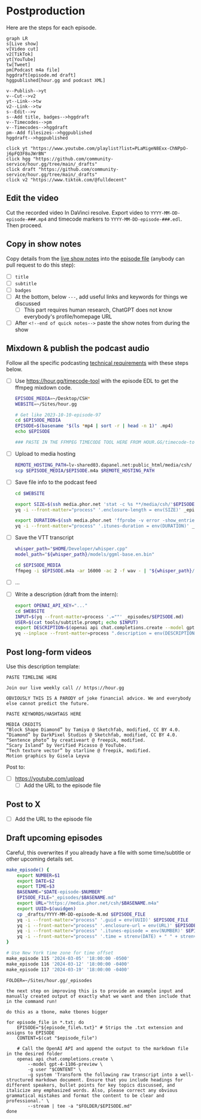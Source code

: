 # Postproduction

Here are the steps for each episode.

```mermaid
graph LR
s[Live show]
v[Video cut]
v2[TikTok]
yt[YouTube]
tw[Tweet]
pm[Podcast m4a file]
hggdraft[episode.md draft]
hggpublished[hour.gg and podcast XML]

v--Publish-->yt
v--Cut-->v2
yt--Link-->tw
v2--Link-->tw
s--Edit-->v
s--Add title, badges-->hggdraft
v--Timecodes-->pm
v--Timecodes-->hggdraft
pm--Add filesizes-->hggpublished
hggdraft-->hggpublished

click yt "https://www.youtube.com/playlist?list=PLaMigeN8Exx-ChNPpO-j6pFQ3F8oJWrBN"
click hgg "https://github.com/community-service/hour.gg/tree/main/_drafts"
click draft "https://github.com/community-service/hour.gg/tree/main/_drafts"
click v2 "https://www.tiktok.com/@fulldecent"
```

## Edit the video

Cut the recorded video In DaVinci resolve. Export video to `YYYY-MM-DD-episode-###.mp4` and timecode markers to `YYYY-MM-DD-episode-###.edl`. Then proceed.

## Copy in show notes

Copy details from the [live show notes](https://docs.google.com/document/d/1ta_6tSCGfC31iIfhz4bfC_oBKyNZGEdDsZkD-BRXY_Y/edit#) into the [episode file](_episodes) (anybody can pull request to do this step):

- [ ] `title`
- [ ] `subtitle`
- [ ] `badges`
- [ ] At the bottom, below `---`, add useful links and keywords for things we discussed
  - [ ] This part requires human research, ChatGPT does not know everybody's profile/homepage URL
- [ ] After `<!--end of quick notes-->` paste the show notes from during the show

## Mixdown & publish the podcast audio

Follow all the specific podcasting [technical requirements](podcast-specifications.md) with these steps below.

- [ ] Use https://hour.gg/timecode-tool with the episode EDL to get the ffmpeg mixdown code. 
  ```sh
  EPISODE_MEDIA=~/Desktop/CSH*
  WEBSITE=~/Sites/hour.gg
  
  # Get like 2023-10-10-episode-97
  cd $EPISODE_MEDIA
  EPISODE=$(basename "$(ls *mp4 | sort -r | head -n 1)" .mp4)
  echo $EPISODE
  
  ### PASTE IN THE FFMPEG TIMECODE TOOL HERE FROM HOUR.GG/timecode-tool
  ```
  
- [ ] Upload to media hosting

  ```sh
  REMOTE_HOSTING_PATH=lv-shared03.dapanel.net:public_html/media/csh/
  scp $EPISODE_MEDIA/$EPISODE.m4a $REMOTE_HOSTING_PATH
  ```

- [ ] Save file info to the podcast feed

  ```sh
  cd $WEBSITE
  
  export SIZE=$(ssh media.phor.net 'stat -c %s **/media/csh/'$EPISODE.m4a)
  yq -i --front-matter="process" '.enclosure-length = env(SIZE)' _episodes/$EPISODE.md
  
  export DURATION=$(ssh media.phor.net 'ffprobe -v error -show_entries format=duration -of default=noprint_wrappers=1:nokey=1 **/media/csh/'$EPISODE.m4a '| cut -d. -f1')
  yq -i --front-matter="process" '.itunes-duration = env(DURATION)' _episodes/$EPISODE.md
  ```
  
- [ ] Save the VTT transcript

  ```sh
  whisper_path="$HOME/Developer/whisper.cpp"
  model_path="${whisper_path}/models/ggml-base.en.bin"
  
  cd $EPISODE_MEDIA
  ffmpeg -i $EPISODE.m4a -ar 16000 -ac 2 -f wav - | "${whisper_path}/main" --language en --diarize --output-vtt --model "${model_path}" --output-file $EPISODE -
  ```

- [ ] ...
  
- [ ] Write a description (draft from the intern):

  ```sh
  export OPENAI_API_KEY="..."
  cd $WEBSITE
  INPUT=$(yq --front-matter=process '.=""' _episodes/$EPISODE.md)
  USER=$(cat tools/subtitle.prompt; echo $INPUT)
  export DESCRIPTION=$(openai api chat.completions.create --model gpt-4-1106-preview -g user "$USER")
  yq --inplace --front-matter=process ".description = env(DESCRIPTION)" _episodes/$EPISODE.md
  ```

## Post long-form videos

Use this description template:

```
PASTE TIMELINE HERE

Join our live weekly call // https://hour.gg

OBVIOUSLY THIS IS A PARODY of joke financial advice. We and everybody else cannot predict the future. 

PASTE KEYWORDS/HASHTAGS HERE

MEDIA CREDITS
“Block Shape Diamond” by Tamiya @ Sketchfab, modified, CC BY 4.0.
“Diamond” by DarkPixel Studios @ Sketchfab, modified, CC BY 4.0.
“Sentence photo” by creativeart @ freepik, modified.
“Scary Island” by Verified Picasso @ YouTube.
“Tech texture vector” by starline @ freepik, modified.
Motion graphics by Gisela Leyva
```

Post to:

- [ ] https://youtube.com/upload
  - [ ] Add the URL to the episode file

## Post to X

- [ ] Add the URL to the episode file

## Draft upcoming episodes

Careful, this overwrites if you already have a file with some time/subtitle or other upcoming details set.

```sh
make_episode() {
    export NUMBER=$1
    export DATE=$2
    export TIME=$3
    BASENAME="$DATE-episode-$NUMBER"
    EPISODE_FILE="_episodes/$BASENAME.md"
    export URL="https://media.phor.net/csh/$BASENAME.m4a"
    export UUID=$(uuidgen)
    cp _drafts/YYYY-MM-DD-episode-N.md $EPISODE_FILE
    yq -i --front-matter="process" '.guid = env(UUID)' $EPISODE_FILE
    yq -i --front-matter="process" '.enclosure-url = env(URL)' $EPISODE_FILE
    yq -i --front-matter="process" '.itunes-episode = env(NUMBER)' $EPISODE_FILE
    yq -i --front-matter="process" '.time = strenv(DATE) + " " + strenv(TIME)' $EPISODE_FILE
}

# Use New York time zone for time offset
make_episode 115 '2024-03-05' '18:00:00 -0500'
make_episode 116 '2024-03-12' '18:00:00 -0400'
make_episode 117 '2024-03-19' '18:00:00 -0400'
```






```
FOLDER=~/Sites/hour.gg/_episodes

the next step on improving this is to provide an example input and manually created output of exactly what we want and then include that in the command run!

do this as a tbone, make tbones bigger

for episode_file in *.txt; do
    EPISODE="${episode_file%.txt}" # Strips the .txt extension and assigns to EPISODE
    CONTENT=$(cat "$episode_file")
    
    # Call the OpenAI API and append the output to the markdown file in the desired folder
    openai api chat.completions.create \
        --model gpt-4-1106-preview \
        -g user "$CONTENT" \
        -g system 'Transform the following raw transcript into a well-structured markdown document. Ensure that you include headings for different speakers, bullet points for key topics discussed, and italicize any emphasized words. Also, please correct any obvious grammatical mistakes and format the content to be clear and professional.' \
        --stream | tee -a "$FOLDER/$EPISODE.md"
done
```

